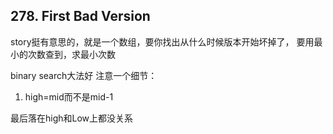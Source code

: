 ## 278. First Bad Version
story挺有意思的，就是一个数组，要你找出从什么时候版本开始坏掉了，
要用最小的次数查到，求最小次数

binary search大法好
注意一个细节：
1. high=mid而不是mid-1

最后落在high和Low上都没关系
